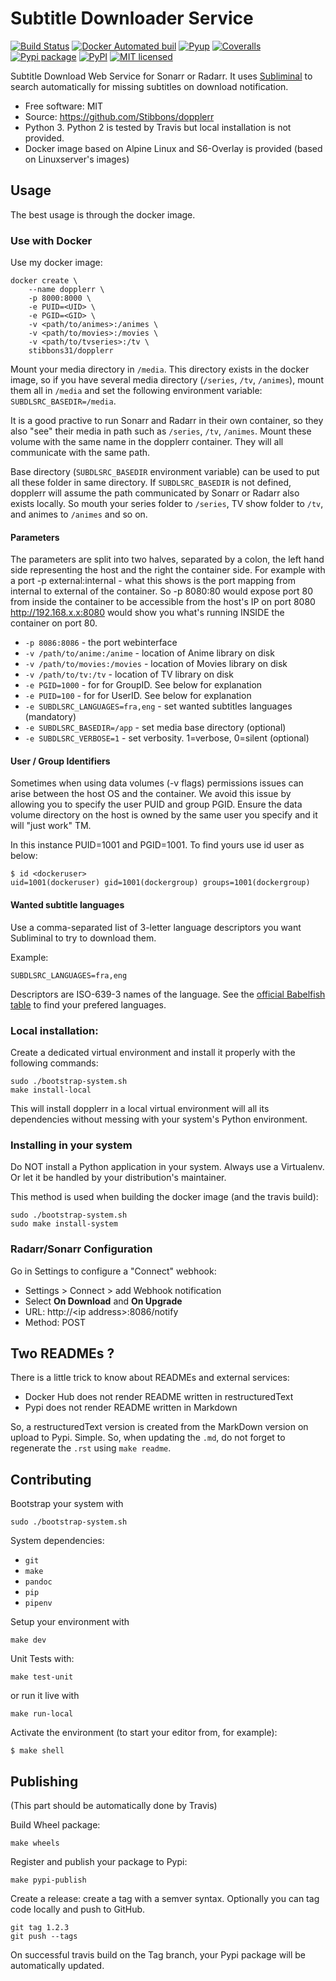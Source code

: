 Subtitle Downloader Service
===========================

[![Build Status](https://travis-ci.org/Stibbons/dopplerr.svg?branch=master)](https://travis-ci.org/Stibbons/dopplerr) [![Docker Automated buil](https://img.shields.io/docker/build/stibbons31/dopplerr.svg)](https://hub.docker.com/r/stibbons31/dopplerr/builds/) [![Pyup](https://pyup.io/repos/github/Stibbons/dopplerr/shield.svg)](https://pyup.io/repos/github/Stibbons/dopplerr/) [![Coveralls](https://coveralls.io/repos/github/Stibbons/dopplerr/badge.svg)](https://coveralls.io/github/Stibbons/dopplerr) [![Pypi package](https://badge.fury.io/py/dopplerr.svg)](https://pypi.python.org/pypi/dopplerr/) [![PyPI](https://img.shields.io/pypi/pyversions/dopplerr.svg)](https://pypi.python.org/pypi/dopplerr/) [![MIT licensed](https://img.shields.io/badge/license-MIT-blue.svg)](./LICENSE)

Subtitle Download Web Service for Sonarr or Radarr. It uses [Subliminal](https://github.com/Diaoul/subliminal) to search automatically for missing subtitles on download notification.

-   Free software: MIT
-   Source: <https://github.com/Stibbons/dopplerr>
-   Python 3. Python 2 is tested by Travis but local installation is not provided.
-   Docker image based on Alpine Linux and S6-Overlay is provided (based on Linuxserver's images)

Usage
-----

The best usage is through the docker image.

### Use with Docker

Use my docker image:

    docker create \
        --name dopplerr \
        -p 8000:8000 \
        -e PUID=<UID> \
        -e PGID=<GID> \
        -v <path/to/animes>:/animes \
        -v <path/to/movies>:/movies \
        -v <path/to/tvseries>:/tv \
        stibbons31/dopplerr

Mount your media directory in `/media`. This directory exists in the docker image, so if you have several media directory (`/series`, `/tv`, `/animes`), mount them all in `/media` and set the following environment variable: `SUBDLSRC_BASEDIR=/media`.

It is a good practive to run Sonarr and Radarr in their own container, so they also "see" their media in path such as `/series`, `/tv`, `/animes`. Mount these volume with the same name in the dopplerr container. They will all communicate with the same path.

Base directory (`SUBDLSRC_BASEDIR` environment variable) can be used to put all these folder in same directory. If `SUBDLSRC_BASEDIR` is not defined, dopplerr will assume the path communicated by Sonarr or Radarr also exists locally. So mouth your series folder to `/series`, TV show folder to `/tv`, and animes to `/animes` and so on.

#### Parameters

The parameters are split into two halves, separated by a colon, the left hand side representing the host and the right the container side. For example with a port -p external:internal - what this shows is the port mapping from internal to external of the container. So -p 8080:80 would expose port 80 from inside the container to be accessible from the host's IP on port 8080 <http://192.168.x.x:8080> would show you what's running INSIDE the container on port 80.

-   `-p 8086:8086` - the port webinterface
-   `-v /path/to/anime:/anime` - location of Anime library on disk
-   `-v /path/to/movies:/movies` - location of Movies library on disk
-   `-v /path/to/tv:/tv` - location of TV library on disk
-   `-e PGID=1000` - for for GroupID. See below for explanation
-   `-e PUID=100` - for for UserID. See below for explanation
-   `-e SUBDLSRC_LANGUAGES=fra,eng` - set wanted subtitles languages (mandatory)
-   `-e SUBDLSRC_BASEDIR=/app` - set media base directory (optional)
-   `-e SUBDLSRC_VERBOSE=1` - set verbosity. 1=verbose, 0=silent (optional)

#### User / Group Identifiers

Sometimes when using data volumes (-v flags) permissions issues can arise between the host OS and the container. We avoid this issue by allowing you to specify the user PUID and group PGID. Ensure the data volume directory on the host is owned by the same user you specify and it will "just work" TM.

In this instance PUID=1001 and PGID=1001. To find yours use id user as below:

    $ id <dockeruser>
    uid=1001(dockeruser) gid=1001(dockergroup) groups=1001(dockergroup)

#### Wanted subtitle languages

Use a comma-separated list of 3-letter language descriptors you want Subliminal to try to download them.

Example:

    SUBDLSRC_LANGUAGES=fra,eng

Descriptors are ISO-639-3 names of the language. See the [official Babelfish table](https://github.com/Diaoul/babelfish/blob/f403000dd63092cfaaae80be9f309fd85c7f20c9/babelfish/data/iso-639-3.tab) to find your prefered languages.

### Local installation:

Create a dedicated virtual environment and install it properly with the following commands:

    sudo ./bootstrap-system.sh
    make install-local

This will install dopplerr in a local virtual environment will all its dependencies without messing with your system's Python environment.

### Installing in your system

Do NOT install a Python application in your system. Always use a Virtualenv. Or let it be handled by your distribution's maintainer.

This method is used when building the docker image (and the travis build):

    sudo ./bootstrap-system.sh
    sudo make install-system

### Radarr/Sonarr Configuration

Go in Settings to configure a "Connect" webhook:

-   Settings &gt; Connect &gt; add Webhook notification
-   Select **On Download** and **On Upgrade**
-   URL: http://&lt;ip address&gt;:8086/notify
-   Method: POST

Two READMEs ?
-------------

There is a little trick to know about READMEs and external services:

-   Docker Hub does not render README written in restructuredText
-   Pypi does not render README written in Markdown

So, a restructuredText version is created from the MarkDown version on upload to Pypi.
Simple. So, when updating the `.md`, do not forget to regenerate the `.rst` using
`make readme`.

Contributing
------------

Bootstrap your system with

    sudo ./bootstrap-system.sh

System dependencies:

- `git`
- `make`
- `pandoc`
- `pip`
- `pipenv`

Setup your environment with

    make dev

Unit Tests with:

    make test-unit

or run it live with

    make run-local

Activate the environment (to start your editor from, for example):

    $ make shell

Publishing
----------

(This part should be automatically done by Travis)

Build Wheel package:

    make wheels

Register and publish your package to Pypi:

    make pypi-publish

Create a release: create a tag with a semver syntax. Optionally you can tag code locally and push to GitHub.

    git tag 1.2.3
    git push --tags

On successful travis build on the Tag branch, your Pypi package will be automatically updated.
